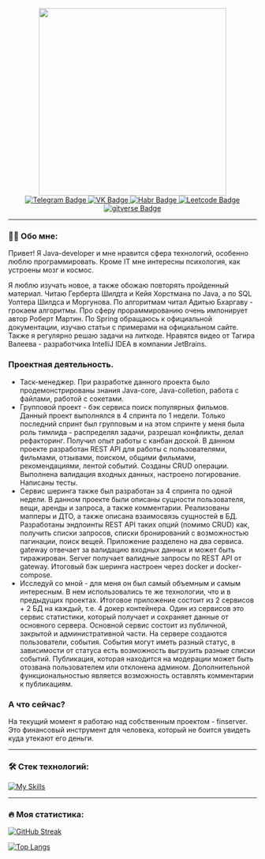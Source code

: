 <div id="header" align="center">
  <img src="https://media.giphy.com/media/v1.Y2lkPTc5MGI3NjExc2FlcDg3NXJjZnJhYmw0ZjEwZXVyZHZjOXppb3NnNmNzeDd2Z2NyZCZlcD12MV9pbnRlcm5hbF9naWZfYnlfaWQmY3Q9Zw/1C8bHHJturSx2/giphy.gif" width="380"/>
  <div id="badges">
    <a href="https://t.me/Zolotuhin_Dmitrij">
      <img src="https://img.shields.io/badge/Telegram-blue?logo=Telegram&logoColor=white" alt="Telegram Badge"/>
    </a>
    <a href="https://vk.com/dismulfin">
      <img src="https://img.shields.io/badge/VK-blue?logo=VK&logoColor=white" alt="VK Badge"/>
    </a>
    <a href="https://habr.com/ru/users/Dmitrii_Zz/">
      <img src="https://img.shields.io/badge/Habr-gray?logo=Habr&logoColor=white" alt="Habr Badge"/>
    </a>
      <a href="https://leetcode.com/Dmitrii-Zz/">
      <img src="https://img.shields.io/badge/Leetcode-orange?logo=Leetcode&logoColor=white" alt="Leetcode Badge"/>
    </a>
    </a>
      <a href="https://gitverse.ru/Dimitriy_Z">
      <img src="https://img.shields.io/badge/profile-GITVERSE-white?logo=gitverse" alt="gitverse Badge"/>
    </a>
  </div>  
</div>

---

### :man_technologist: Обо мне:

Привет! Я Java-developer и мне нравится сфера технологий, особенно люблю программировать. Кроме IT мне интересны психология, как устроены мозг и космос.

Я люблю изучать новое, а также обожаю повторять пройденный материал. Читаю Герберта Шилдта и Кейя Хорстмана по Java, а по SQL Уолтера Шилдса и Моргунова. По алгоритмам читал Адитью Бхаргаву - грокаем алгоритмы. Про сферу прораммированию очень импонирует автор Роберт Мартин. По Spring обращаюсь к официальной документации, изучаю статьи с примерами на официальном сайте. Также я регулярно решаю задачи на литкоде. Нравятся видео от Тагира Валеева - разработчика IntelliJ IDEA в компании JetBrains.

### Проектная деятельность. 

- Таск-менеджер. При разработке данного проекта было продемонстрированы знания Java-core, Java-colletion, работа с файлами, работой с сокетами.
- Групповой проект - бэк сервиса поиск популярных фильмов. Данный проект выполнялся в 4 спринта по 1 недели. Только последний спринт был групповым и на этом спринте у меня была роль тимлида - распределял задачи, разрешал конфликты, делал рефакторинг. Получил опыт работы с канбан доской. В данном проекте разработан REST API для работы с пользователями, фильмами, отзывами, поиском, общими фильмами, рекомендациями, лентой событий. Созданы CRUD операции. Выполнена валидация входных данных, настроено логирование. Написаны тесты. 
- Сервис шеринга также был разработан за 4 спринта по одной недели. В данном проекте были описаны сущности пользователя, вещи, аренды и запроса, а также комментарии. Реализованы мапперы и ДТО, а также описана взаимосвязь сущностей в БД. Разработаны эндпоинты REST API таких опций (помимо CRUD) как, получить списки запросов, списки бронирований с возможностью пагинации, поиск вещей. Приложение разделено на два сервиса. gateway отвечает за валидацию входных данных и может быть тиражирован. Server получает валидные запросы по REST API от gateway. Итоговый бэк шеринга настроен через docker и docker-compose. 
- Исследуй со мной - для меня он был самый объемным и самым интересным. В нем использовались те же технологии, что и в предыдущих проектах. Итоговое приложение состоит из 2 сервисов + 2 БД на каждый, т.е. 4 докер контейнера. Один из сервисов это сервис статистики, который получает и сохраняет данные от основного сервера. Основной сервис состоит из публичной, закрытой и административной части. На сервере создаются пользователи, события. События могут иметь разный статус, в зависимости от статуса есть возможность выгрузить разные списки событий. Публикация, которая находится на модерации может быть отозвана пользователем или отклонена админом. Дополнительной функциональностью является возможность оставлять комментарии к публикациям.

### А что сейчас?

На текущий момент я работаю над собственным проектом - finserver. Это финансовый инструмент для человека, который не боится увидеть куда утекают его деньги.

---

### :hammer_and_wrench: Стек технологий:

[![My Skills](https://skillicons.dev/icons?i=java,spring,maven,postgresql,docker,git&theme=light)](https://skillicons.dev)

---

### :fire: Моя статистика:

[![GitHub Streak](https://github-readme-streak-stats.herokuapp.com?user=Dmitrii-Zz&theme=darcula&locale=ru&date_format=j%20M%5B%20Y%5D)](https://git.io/streak-stats)

[![Top Langs](https://github-readme-stats.vercel.app/api/top-langs/?username=Dmitrii-Zz&theme=merko)](https://github.com/anuraghazra/github-readme-stats)


<!--
**Dmitrii-Zz/Dmitrii-Zz** is a ✨ _special_ ✨ repository because its `README.md` (this file) appears on your GitHub profile.

Here are some ideas to get you started:

- 🔭 I’m currently working on ...
- 🌱 I’m currently learning ...
- 👯 I’m looking to collaborate on ...
- 🤔 I’m looking for help with ...
- 💬 Ask me about ...
- 📫 How to reach me: ...
- 😄 Pronouns: ...
- ⚡ Fun fact: ...
-->
